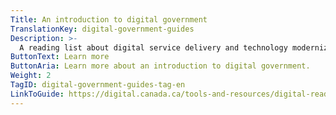 ```yaml
---
Title: An introduction to digital government
TranslationKey: digital-government-guides
Description: >-
  A reading list about digital service delivery and technology modernization.
ButtonText: Learn more
ButtonAria: Learn more about an introduction to digital government.
Weight: 2
TagID: digital-government-guides-tag-en
LinkToGuide: https://digital.canada.ca/tools-and-resources/digital-reading-list/
---
```


